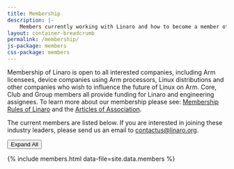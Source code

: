 ```yaml
---
title: Membership
description: |-
    Members currently working with Linaro and how to become a member of Linaro.
layout: container-breadcrumb
permalink: /membership/
js-package: members
css-package: members
---
```

Membership of Linaro is open to all interested companies, including Arm licensees, device companies using Arm processors, Linux distributions and other companies who wish to influence the future of Linux on Arm. Core, Club and Group members all provide funding for Linaro and engineering assignees. To learn more about our membership please see: [Membership Rules of Linaro](/assets/pdf/Membership_Rules_of_Linaro_Limited_Effective_26th_July_20122.pdf) and the [Articles of Association](/assets/pdf/Linaro-Articles-of-Association-New-June-2010.pdf).

The current members are listed below. If you are interested in joining these industry leaders, please send us an email to [contactus@linaro.org](mailto:contactus@linaro.org).


<button class="btn-primary" id="expand-all">Expand All</button>

{% include members.html data-file=site.data.members %}

<div class="cognito">
    <script src="https://services.cognitoforms.com/s/KvRQmIn2dku6k6gGP711jw"></script>
    <script>
        Cognito.load("forms", { id: "14", entry: {
          "PageUrl": "{{site.url}}{{page.url}}" ,
          "RedirectUrl" : "{{site.url}}/thank-you/?ref={{page.url}}",
          "ChoiceField": [{% for member in site.data.members %}"{{member.membership_group_name}}"{% unless forloop.last %},{% endunless %}{% endfor %}]
        }});
    </script>
</div>